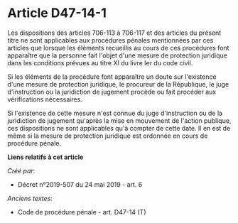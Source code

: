 # Article D47-14-1

Les dispositions des articles 706-113 à 706-117 et des articles du présent titre ne sont applicables aux procédures pénales
mentionnées par ces articles que lorsque les éléments recueillis au cours de ces procédures font apparaître que la personne
fait l'objet d'une mesure de protection juridique dans les conditions prévues au titre XI du livre Ier du code civil. 

Si les éléments de la procédure font apparaître un doute sur l'existence d'une mesure de protection juridique, le procureur
de la République, le juge d'instruction ou la juridiction de jugement procède ou fait procéder aux vérifications
nécessaires. 

Si l'existence de cette mesure n'est connue du juge d'instruction ou de la juridiction de jugement qu'après la mise en
mouvement de l'action publique, ces dispositions ne sont applicables qu'à compter de cette date. Il en est de même si la
mesure de protection juridique est ordonnée en cours de procédure pénale.

**Liens relatifs à cet article**

_Créé par_:

  - Décret n°2019-507 du 24 mai 2019 - art. 6

_Anciens textes_:

  - Code de procédure pénale - art. D47-14 (T)
